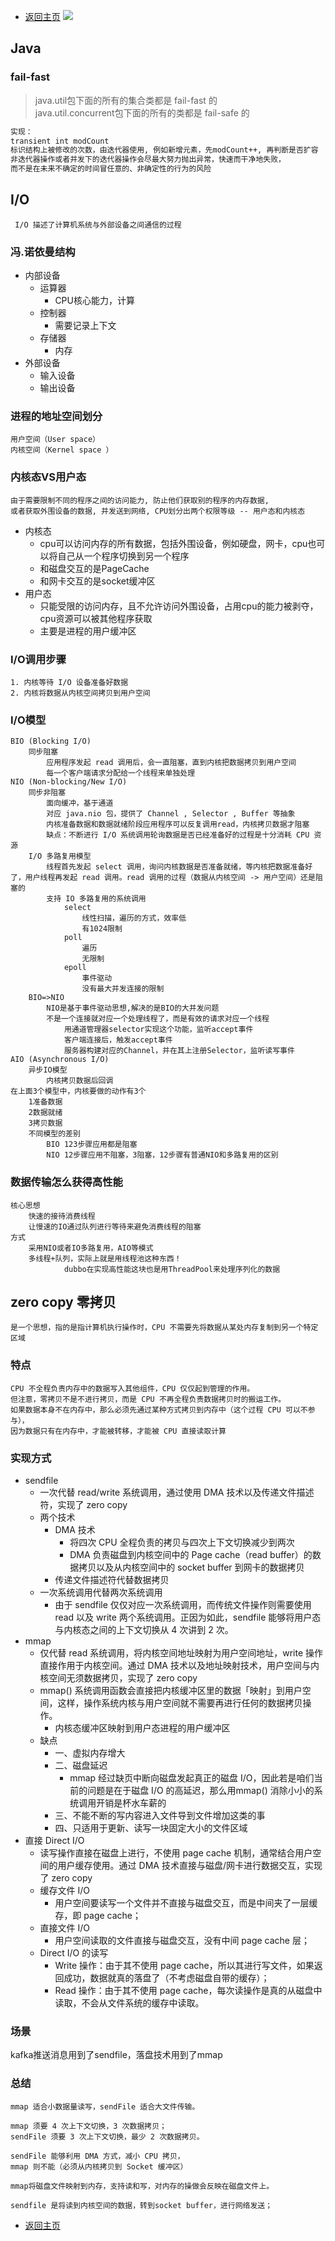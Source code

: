 * [返回主页](../../README.md)
![](../../picture/1/0基础.png)

## Java
### fail-fast
> java.util包下面的所有的集合类都是 fail-fast 的<br> 
> java.util.concurrent包下面的所有的类都是 fail-safe 的
```markdown
实现：
transient int modCount
标识结构上被修改的次数，由迭代器使用, 例如新增元素，先modCount++, 再判断是否扩容
非迭代器操作或者并发下的迭代器操作会尽最大努力抛出异常，快速而干净地失败，
而不是在未来不确定的时间冒任意的、非确定性的行为的风险
```

## I/O
```text
 I/O 描述了计算机系统与外部设备之间通信的过程
```
### 冯.诺依曼结构
+ 内部设备
  + 运算器
     + CPU核心能力，计算
  + 控制器
     + 需要记录上下文
  + 存储器
     + 内存
+ 外部设备
  + 输入设备
  + 输出设备

### 进程的地址空间划分
    用户空间（User space） 
	内核空间（Kernel space ） 
### 内核态VS用户态
    由于需要限制不同的程序之间的访问能力, 防止他们获取别的程序的内存数据, 
    或者获取外围设备的数据, 并发送到网络, CPU划分出两个权限等级 -- 用户态和内核态
   + 内核态
     + cpu可以访问内存的所有数据，包括外围设备，例如硬盘，网卡，cpu也可以将自己从一个程序切换到另一个程序
     + 和磁盘交互的是PageCache
     + 和网卡交互的是socket缓冲区
   + 用户态
      + 只能受限的访问内存，且不允许访问外围设备，占用cpu的能力被剥夺，cpu资源可以被其他程序获取
      + 主要是进程的用户缓冲区
### I/O调用步骤
	1. 内核等待 I/O 设备准备好数据
	2. 内核将数据从内核空间拷贝到用户空间
### I/O模型
	BIO (Blocking I/O)
		同步阻塞
			应用程序发起 read 调用后，会一直阻塞，直到内核把数据拷贝到用户空间
			每一个客户端请求分配给一个线程来单独处理
	NIO (Non-blocking/New I/O)
		同步非阻塞
			面向缓冲，基于通道
			对应 java.nio 包，提供了 Channel , Selector , Buffer 等抽象
			内核准备数据和数据就绪阶段应用程序可以反复调用read，内核拷贝数据才阻塞
			缺点：不断进行 I/O 系统调用轮询数据是否已经准备好的过程是十分消耗 CPU 资源
		I/O 多路复用模型
			线程首先发起 select 调用，询问内核数据是否准备就绪，等内核把数据准备好了，用户线程再发起 read 调用。read 调用的过程（数据从内核空间 -> 用户空间）还是阻塞的
			支持 IO 多路复用的系统调用
				select
					线性扫描，遍历的方式，效率低
					有1024限制
				poll
					遍历
					无限制
				epoll
					事件驱动
					没有最大并发连接的限制
		BIO=>NIO
			NIO是基于事件驱动思想,解决的是BIO的大并发问题
			不是一个连接就对应一个处理线程了，而是有效的请求对应一个线程
				用通道管理器selector实现这个功能，监听accept事件
				客户端连接后，触发accept事件
				服务器构建对应的Channel，并在其上注册Selector，监听读写事件
	AIO (Asynchronous I/O)
		异步IO模型
			内核拷贝数据后回调
	在上面3个模型中，内核要做的动作有3个
		1准备数据
		2数据就绪
		3拷贝数据
		不同模型的差别
			BIO 123步骤应用都是阻塞
			NIO 12步骤应用不阻塞，3阻塞，12步骤有普通NIO和多路复用的区别

### 数据传输怎么获得高性能
	核心思想
		快速的接待消费线程
		让慢速的IO通过队列进行等待来避免消费线程的阻塞
	方式
		采用NIO或者IO多路复用，AIO等模式
		多线程+队列，实际上就是用线程池这种东西！
                dubbo在实现高性能这块也是用ThreadPool来处理序列化的数据

## zero copy 零拷贝
```
是一个思想，指的是指计算机执行操作时，CPU 不需要先将数据从某处内存复制到另一个特定区域
```
### 特点
    CPU 不全程负责内存中的数据写入其他组件，CPU 仅仅起到管理的作用。
    但注意，零拷贝不是不进行拷贝，而是 CPU 不再全程负责数据拷贝时的搬运工作。
    如果数据本身不在内存中，那么必须先通过某种方式拷贝到内存中（这个过程 CPU 可以不参与），
    因为数据只有在内存中，才能被转移，才能被 CPU 直接读取计算
### 实现方式
+ sendfile
  + 一次代替 read/write 系统调用，通过使用 DMA 技术以及传递文件描述符，实现了 zero copy
  + 两个技术
    + DMA 技术
      + 将四次 CPU 全程负责的拷贝与四次上下文切换减少到两次
      + DMA 负责磁盘到内核空间中的 Page cache（read buffer）的数据拷贝以及从内核空间中的 socket buffer 到网卡的数据拷贝
    + 传递文件描述符代替数据拷贝
  + 一次系统调用代替两次系统调用
    + 由于 sendfile 仅仅对应一次系统调用，而传统文件操作则需要使用 read 以及 write 两个系统调用。正因为如此，sendfile 能够将用户态与内核态之间的上下文切换从 4 次讲到 2 次。
+ mmap
  + 仅代替 read 系统调用，将内核空间地址映射为用户空间地址，write 操作直接作用于内核空间。通过 DMA 技术以及地址映射技术，用户空间与内核空间无须数据拷贝，实现了 zero copy
  + mmap() 系统调用函数会直接把内核缓冲区里的数据「映射」到用户空间，这样，操作系统内核与用户空间就不需要再进行任何的数据拷贝操作。
    + 内核态缓冲区映射到用户态进程的用户缓冲区
  + 缺点
    + 一、虚拟内存增大
    + 二、磁盘延迟
      + mmap 经过缺页中断向磁盘发起真正的磁盘 I/O，因此若是咱们当前的问题是在于磁盘 I/O 的高延迟，那么用mmap() 消除小小的系统调用开销是杯水车薪的
    + 三、不能不断的写内容进入文件导到文件增加这类的事
    + 四、只适用于更新、读写一块固定大小的文件区域
+ 直接 Direct I/O
  + 读写操作直接在磁盘上进行，不使用 page cache 机制，通常结合用户空间的用户缓存使用。通过 DMA 技术直接与磁盘/网卡进行数据交互，实现了 zero copy
  + 缓存文件 I/O
    + 用户空间要读写一个文件并不直接与磁盘交互，而是中间夹了一层缓存，即 page cache；
  + 直接文件 I/O
    + 用户空间读取的文件直接与磁盘交互，没有中间 page cache 层；
  + Direct I/O 的读写
    + Write 操作：由于其不使用 page cache，所以其进行写文件，如果返回成功，数据就真的落盘了（不考虑磁盘自带的缓存）；
    + Read 操作：由于其不使用 page cache，每次读操作是真的从磁盘中读取，不会从文件系统的缓存中读取。

### 场景
kafka推送消息用到了sendfile，落盘技术用到了mmap

### 总结
	mmap 适合小数据量读写，sendFile 适合大文件传输。

	mmap 须要 4 次上下文切换，3 次数据拷贝；
    sendFile 须要 3 次上下文切换，最少 2 次数据拷贝。

    sendFile 能够利用 DMA 方式，减小 CPU 拷贝，
    mmap 则不能（必须从内核拷贝到 Socket 缓冲区）

    mmap将磁盘文件映射到内存，支持读和写，对内存的操做会反映在磁盘文件上。

    sendfile 是将读到内核空间的数据，转到socket buffer，进行网络发送；

* [返回主页](../../README.md)